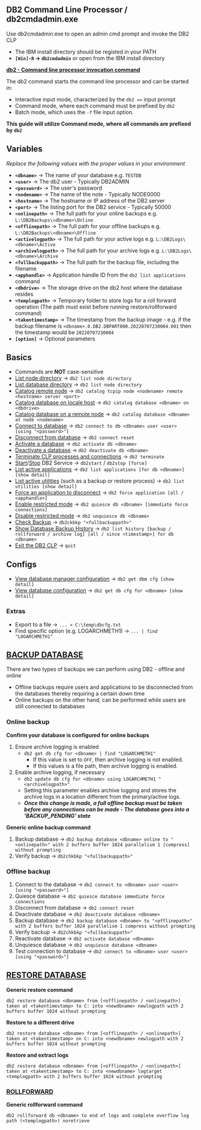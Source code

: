 ## DB2 Command Line Processor / db2cmdadmin.exe
Use db2cmdadmin.exe to open an admin cmd prompt and invoke the DB2 CLP
- The IBM install directory should be registed in your PATH
- **`[Win]-R` → `db2cmdadmin`** or open from the IBM install directory

**[db2 - Command line processor invocation command](https://www.ibm.com/docs/en/db2/11.5?topic=clp-db2-invocation)**

The db2 command starts the command line processor and can be started in:
- Interactive input mode, characterized by the `db2 =>` input prompt
- Command mode, where each command must be prefixed by `db2`
- Batch mode, which uses the `-f` file input option.

**This guide will utilize Command mode, where all commands are prefixed by `db2`**

## Variables
*Replace the following values with the proper values in your environment*
- **`<dbname>`** → The name of your database e.g. `TESTDB`
- **`<user>`** → The db2 user - Typically DB2ADMIN
- **`<password>`** → The user's password
- **`<nodename>`** → The name of the note - Typically NODE0000
- **`<hostname>`** → The hostname or IP address of the DB2 server
- **`<port>`** → The listing port for the DB2 service - Typically 50000
- **`<onlinepath>`** → The full path for your online backups e.g. `L:\DB2Backups\<dbname>\Online`
- **`<offlinepath>`** → The full path for your offline backups e.g. `L:\DB2Backups\<dbname>\Offline`
- **`<activelogpath>`** → The full path for your active logs e.g. `L:\DB2Logs\<dbname>\Active`
- **`<archivelogpath>`** → The full path for your archive logs e.g. `L:\DB2Logs\<dbname>\Archive`
- **`<fullbackuppath>`** → The full path for the backup file, including the filename
- **`<apphandle>`** → Application handle ID from the `db2 list applications` command
- **`<dbdrive>`** → The storage drive on the db2 host where the database resides
- **`<templogpath>`** → Temporary folder to store logs for a roll forward operation (The path must exist before running restore/rollforward command)
- **`<takentimestamp>`** → The timestamp from the backup image - e.g. if the backup filename is `<dbname>.0.DB2.DBPART000.20220707230004.001` then the timestamp would be `20220707230004`
- **`[option]`** → Optional parameters

## Basics
- Commands are **NOT** case-sensitive
- [List node directory](https://www.ibm.com/docs/en/db2/11.5?topic=commands-list-node-directory) → `db2 list node directory`
- [List database directory](https://www.ibm.com/docs/en/db2/11.5?topic=commands-list-database-directory) → `db2 list node directory`
- [Catalog remote node](https://www.ibm.com/docs/en/db2/11.5?topic=commands-catalog-tcpip-node) → `db2 catalog tcpip node <nodename> remote <hostname> server <port>`
- [Catalog database on locale host]() → `db2 catalog database <dbname> on <dbdrive>`
- [Catalog database on a remote node](https://www.ibm.com/docs/en/db2/11.5?topic=commands-catalog-database) → `db2 catalog database <dbname> at node <nodename>`
- [Connect to database](https://www.ibm.com/docs/en/db2/11.5?topic=clp-command-line-processor-features) → `db2 connect to db <dbname> user <user> [using "<password>"]`
- [Disconnect from database](https://www.ibm.com/docs/en/db2/11.5?topic=clp-command-line-processor-features) → `db2 connect reset`
- [Activate a database](https://www.ibm.com/docs/en/db2/11.5?topic=commands-activate-database) → `db2 activate db <dbname>`
- [Deactivate a database](https://www.ibm.com/docs/en/db2/11.5?topic=commands-deactivate-database) → `db2 deactivate db <dbname>`
- [Terminate CLP processes and connections](https://www.ibm.com/docs/en/db2/11.5?topic=commands-terminate) → `db2 terminate`
- [Start](https://www.ibm.com/docs/en/db2/11.5?topic=commands-db2start-start-db2)/[Stop](https://www.ibm.com/docs/en/db2/11.5?topic=commands-db2stop-stop-db2) DB2 Service → `db2start` / `db2stop [force]`
- [List active applications](https://www.ibm.com/docs/en/db2/11.5?topic=commands-list-applications) → `db2 list applications [for db <dbname>] [show detail]`
- [List active utilities](https://www.ibm.com/docs/en/db2/11.1?topic=commands-list-utilities) (such as a backup or restore process) → `db2 list utilities [show detail]`
- [Force an application to disconnect](https://www.ibm.com/docs/en/db2/11.5?topic=commands-force-application) → `db2 force application [all / <apphandle>]`
- [Enable restricted mode](https://www.ibm.com/docs/en/db2/11.5?topic=commands-quiesce-database-using-admin-cmd) → `db2 quiesce db <dbname> [immediate force connections]`
- [Disable restricted mode](https://www.ibm.com/docs/en/db2/11.5?topic=commands-unquiesce-database-using-admin-cmd) → `db2 unquiesce db <dbname>`
- [Check Backup](https://www.ibm.com/docs/en/db2/11.5?topic=commands-db2ckbkp-check-backup) → `db2ckbkp "<fullbackuppath>"`
- [Show Database Backup History](https://www.ibm.com/docs/en/db2/11.5?topic=commands-list-history) → `db2 list history [backup / rollforward / archive log] [all / since <timestamp>] for db <dbname>`
- [Exit the DB2 CLP](https://www.ibm.com/docs/en/db2/11.5?topic=commands-quit) → `quit`

## Configs
- [View database manager configuration](https://www.ibm.com/docs/en/db2/11.5?topic=commands-get-database-manager-configuration) → `db2 get dbm cfg [show detail]`
- [View database configuration](https://www.ibm.com/docs/en/db2/11.5?topic=commands-get-database-configuration) → `db2 get db cfg for <dbname> [show detail]`
### Extras
- Export to a file → `... > C:\temp\dbcfg.txt`
- Find specific option (e.g. LOGARCHMETH1) → `... | find "LOGARCHMETH1"`


## [BACKUP DATABASE](https://www.ibm.com/docs/en/db2/11.5?topic=commands-backup-database)
There are two types of backups we can perform using DB2 - offline and online
- Offline backups require users and applications to be disconnected from the databases thereby requiring a certain down time 
- Online backups on the other hand, can be performed while users are still connected to databases

### Online backup
**Confirm your database is configured for online backups**

1. Ensure archive logging is enabled
   - `db2 get db cfg for <dbname> | find "LOGARCHMETH1"`
     - If this value is set to `OFF`, then archive logging is not enabled.
     - If this values is a file path, then archive logging is enabled.
2. Enable archive logging, if necessary
   - `db2 update db cfg for <dbname> using LOGARCHMETH1 "<archivelogpath>"`
   - Setting this parameter enables archive logging and stores the archive logs in a location different from the primary/active logs.
   - ***Once this change is made, a full offline backup must be taken before any connections can be made - The database goes into a 'BACKUP_PENDING' state***

**Generic online backup command**

1. Backup database → `db2 backup database <dbname> online to "<onlinepath>" with 2 buffers buffer 1024 parallelism 1 [compress] without prompting`
2. Verify backup → `db2chkbkp "<fullbackuppath>"`

### Offline backup
1. Connect to the database → `db2 connect to <dbname> user <user> [using "<password>"]`
2. Quiesce database → `db2 quiesce database immediate force connections`
3. Disconnect from database → `db2 connect reset`
4. Deactivate database → `db2 deactivate database <dbname>`
5. Backup database → `db2 backup database <dbname> to "<offlinepath>" with 2 buffers buffer 1024 parallelism 1 compress without prompting`
6. Verify backup → `db2chkbkp "<fullbackuppath>"`
7. Reactivate database → `db2 activate database <dbname>`
8. Unquiesce database → `db2 unquiesce database <dbname>`
9. Test connection to database → `db2 connect to <dbname> user <user> [using "<password>"]`

## [RESTORE DATABASE](https://www.ibm.com/docs/en/db2/11.5?topic=commands-restore-database)
**Generic restore command**

`db2 restore database <dbname> from [<offlinepath> / <onlinepath>] taken at <takentimestamp> to C: into <newdbname> newlogpath with 2 buffers buffer 1024 without prompting`

**Restore to a different drive**

`db2 restore database <dbname> from [<offlinepath> / <onlinepath>] taken at <takentimestamp> on C: into <newdbname> newlogpath with 2 buffers buffer 1024 without prompting`

**Restore and extract logs**

`db2 restore database <dbname> from [<offlinepath> / <onlinepath>] taken at <takentimestamp> to C: into <newdbname> logtarget <templogpath> with 2 buffers buffer 1024 without prompting`

### [ROLLFORWARD](https://www.ibm.com/docs/en/db2/11.5?topic=commands-rollforward-database)

**Generic rollforward command**

`db2 rollforward db <dbname> to end of logs and complete overflow log path (<templogpath>) noretrieve`
